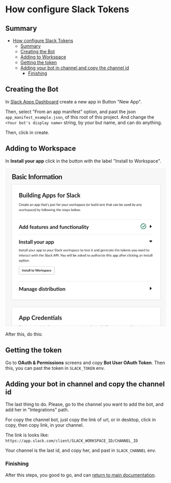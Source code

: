 # How configure Slack Tokens

## Summary

- [How configure Slack Tokens](#how-configure-slack-tokens)
  - [Summary](#summary)
  - [Creating the Bot](#creating-the-bot)
  - [Adding to Workspace](#adding-to-workspace)
  - [Getting the token](#getting-the-token)
  - [Adding your bot in channel and copy the channel id](#adding-your-bot-in-channel-and-copy-the-channel-id)
    - [Finishing](#finishing)

## Creating the Bot

In [Slack Apps Dashboard](https://api.slack.com/apps) create a new app in Button "New App".

Then, select "From an app manifest" option, and past the json `app_manifest_example.json`, of this root of this project. And change the `<Your bot's display name>` string, by your but name, and can do anything.

Then, click in create.

## Adding to Workspace

In **Install your app** click in the button with the label "Install to Workspace".

![Installing Workspace](./assets/images/install_workspace.png)

After this, do this:

## Getting the token

Go to **OAuth & Permissions** screens and copy **Bot User OAuth Token**. Then this, you can past the token in `SLACK_TOKEN` env.

## Adding your bot in channel and copy the channel id

The last thing to do. Please, go to the channel you want to add the bot, and add her in "Integrations" path.

For copy the channel bot, just copy the link of url, or in desktop, click in copy, then copy link, in your channel.

The link is looks like: `https://app.slack.com/client/SLACK_WORKSPACE_ID/CHANNEL_ID`

Your channel is the last id, and copy her, and past in `SLACK_CHANNEL` env.

### Finishing

After this steps, you good to go, and can [return to main documentation](https://github.com/diogocezar/pizzaiolo/blob/main/README.md).
